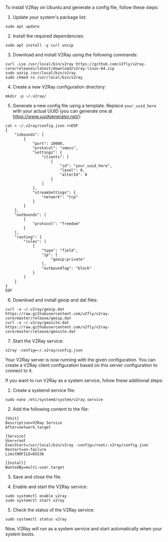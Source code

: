 To install V2Ray on Ubuntu and generate a config file, follow these steps:

1. Update your system's package list:

```
sudo apt update
```

2. Install the required dependencies:

```
sudo apt install -y curl unzip
```

3. Download and install V2Ray using the following commands:

```
curl -Lso /usr/local/bin/v2ray https://github.com/v2fly/v2ray-core/releases/latest/download/v2ray-linux-64.zip
sudo unzip /usr/local/bin/v2ray
sudo chmod +x /usr/local/bin/v2ray
```

4. Create a new V2Ray configuration directory:

```
mkdir -p ~/.v2ray/
```

5. Generate a new config file using a template. Replace `your_uuid_here` with your actual UUID (you can generate one at https://www.uuidgenerator.net/):

```
cat > ~/.v2ray/config.json <<EOF
{
    "inbounds": [
        {
            "port": 10000,
            "protocol": "vmess",
            "settings": {
                "clients": [
                    {
                        "id": "your_uuid_here",
                        "level": 0,
                        "alterId": 0
                    }
                ]
            },
            "streamSettings": {
                "network": "tcp"
            }
        }
    ],
    "outbounds": [
        {
            "protocol": "freedom"
        }
    ],
    "routing": {
        "rules": [
            {
                "type": "field",
                "ip": [
                    "geoip:private"
                ],
                "outboundTag": "block"
            }
        ]
    }
}
EOF
```

6. Download and install geoip and dat files:

```
curl -o ~/.v2ray/geoip.dat https://raw.githubusercontent.com/v2fly/v2ray-core/master/release/geoip.dat
curl -o ~/.v2ray/geosite.dat https://raw.githubusercontent.com/v2fly/v2ray-core/master/release/geosite.dat
```

7. Start the V2Ray service:

```
v2ray -config=~/.v2ray/config.json
```

Your V2Ray server is now running with the given configuration. You can create a V2Ray client configuration based on this server configuration to connect to it.

If you want to run V2Ray as a system service, follow these additional steps:

1. Create a systemd service file:

```
sudo nano /etc/systemd/system/v2ray.service
```

2. Add the following content to the file:

```
[Unit]
Description=V2Ray Service
After=network.target

[Service]
User=root
ExecStart=/usr/local/bin/v2ray -config=/root/.v2ray/config.json
Restart=on-failure
LimitNOFILE=65536

[Install]
WantedBy=multi-user.target
```

3. Save and close the file.

4. Enable and start the V2Ray service:

```
sudo systemctl enable v2ray
sudo systemctl start v2ray
```

5. Check the status of the V2Ray service:

```
sudo systemctl status v2ray
```

Now, V2Ray will run as a system service and start automatically when your system boots.